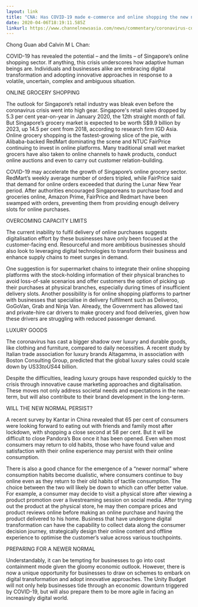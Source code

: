 ```yaml
---
layout: link
title: "CNA: Has COVID-19 made e-commerce and online shopping the new normal?"
date: 2020-04-06T18:19:11.585Z
linkurl: https://www.channelnewsasia.com/news/commentary/coronavirus-covid-19-online-grocery-shop-e-commerce-digital-12606982
---
```

Chong Guan  abd Calvin M L Chan:

COVID-19 has revealed the potential – and the limits – of Singapore’s online shopping sector. If anything, this crisis underscores how adaptive human beings are. Individuals and businesses alike are embracing digital transformation and adopting innovative approaches in response to a volatile, uncertain, complex and ambiguous situation.

ONLINE GROCERY SHOPPING

The outlook for Singapore’s retail industry was bleak even before the coronavirus crisis went into high gear. Singapore's retail sales dropped by 5.3 per cent year-on-year in January 2020, the 12th straight month of fall.  But Singapore’s grocery market  is expected to be worth S$9.9 billion by 2023, up 14.5 per cent from 2018, according to research firm IGD Asia. Online grocery shopping is the fastest-growing slice of the pie, with Alibaba-backed RedMart dominating the scene and NTUC FairPrice continuing to invest in online platforms. Many traditional small wet market grocers have also taken to online channels to hawk products, conduct online auctions and even to carry out customer relation-building.

COVID-19 may accelerate the growth of Singapore’s online grocery sector. RedMart’s weekly average number of orders tripled, while FairPrice said that demand for online orders exceeded that during the Lunar New Year period.  After authorities encouraged Singaporeans to purchase food and groceries online, Amazon Prime, FairPrice and Redmart have been swamped with orders, preventing them from providing enough delivery slots for online purchases.

OVERCOMING CAPACITY LIMITS

The current inability to fulfil delivery of online purchases suggests digitalisation effort by these businesses have only been focused at the customer-facing end.  Resourceful and more ambitious businesses should also look to leveraging digital technologies to transform their business and enhance supply chains to meet surges in demand.

One suggestion is for supermarket chains to integrate their online shopping platforms with the stock-holding information of their physical branches to avoid loss-of-sale scenarios and offer customers the option of picking up their purchases at physical branches, especially during times of insufficient delivery slots. Another possibility is for online shopping platforms to partner with businesses that specialise in delivery fulfilment such as Deliveroo, GoGoVan, Grab and Ninja Van. Already, the Government has allowed taxi and private-hire car drivers to make grocery and food deliveries, given how these drivers are struggling with reduced passenger demand.

LUXURY GOODS

The coronavirus has cast a bigger shadow over luxury and durable goods, like clothing and furniture, compared to daily necessities. A recent study by Italian trade association for luxury brands Altagamma, in association with Boston Consulting Group, predicted that the global luxury sales could scale down by US$33 to US$44 billion.

Despite the difficulties, leading luxury groups have responded quickly to the crisis through innovative cause marketing approaches and digitalisation.  These moves not only address societal needs and expectations in the near-term, but will also contribute to their brand development in the long-term. 

WILL THE NEW NORMAL PERSIST?

A recent survey by Kantar in China revealed that 65 per cent of consumers were looking forward to eating out with friends and family most after lockdown, with shopping a close second at 58 per cent. But it will be difficult to close Pandora’s Box once it has been opened. Even when most consumers may return to old habits, those who have found value and satisfaction with their online experience may persist with their online consumption. 

There is also a good chance for the emergence of a “newer normal” where consumption habits become dualistic, where consumers continue to buy online even as they return to their old habits of tactile consumption. The choice between the two will likely be down to which can offer better value. For example, a consumer may decide to visit a physical store after viewing a product promotion over a livestreaming session on social media. After trying out the product at the physical store, he may then compare prices and product reviews online before making an online purchase and having the product delivered to his home. Business that have undergone digital transformation can have the capability to collect data along the consumer decision journey, strategically design their online content and offline experience to optimise the customer’s value across various touchpoints. 

PREPARING FOR A NEWER NORMAL

Understandably, it can be tempting for businesses to go into cost containment mode given the gloomy economic outlook.  However, there is now a unique opportunity for businesses to draw on schemes to embark on digital transformation and adopt innovative approaches. The Unity Budget will not only help businesses tide through an economic downturn triggered by COVID-19, but will also prepare them to be more agile in facing an increasingly digital world.